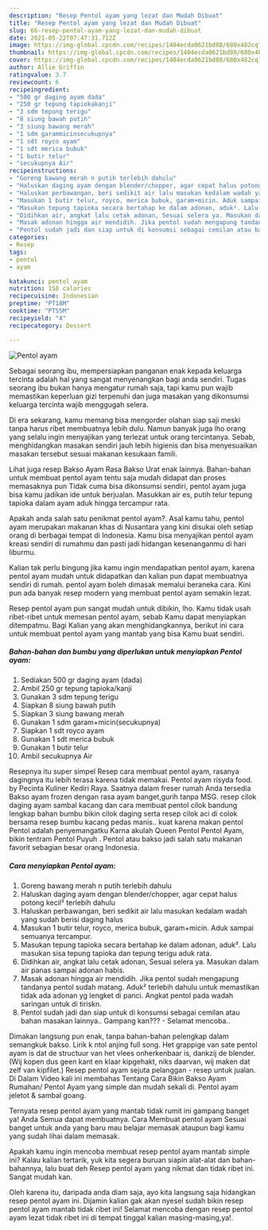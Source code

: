 ```yaml
---
description: "Resep Pentol ayam yang lezat dan Mudah Dibuat"
title: "Resep Pentol ayam yang lezat dan Mudah Dibuat"
slug: 66-resep-pentol-ayam-yang-lezat-dan-mudah-dibuat
date: 2021-05-22T07:47:31.712Z
image: https://img-global.cpcdn.com/recipes/1404ecda0621bd80/680x482cq70/pentol-ayam-foto-resep-utama.jpg
thumbnail: https://img-global.cpcdn.com/recipes/1404ecda0621bd80/680x482cq70/pentol-ayam-foto-resep-utama.jpg
cover: https://img-global.cpcdn.com/recipes/1404ecda0621bd80/680x482cq70/pentol-ayam-foto-resep-utama.jpg
author: Allie Griffin
ratingvalue: 3.7
reviewcount: 6
recipeingredient:
- "500 gr daging ayam dada"
- "250 gr tepung tapiokakanji"
- "3 sdm tepung terigu"
- "8 siung bawah putih"
- "3 siung bawang merah"
- "1 sdm garammicinsecukupnya"
- "1 sdt royco ayam"
- "1 sdt merica bubuk"
- "1 butir telur"
- "secukupnya Air"
recipeinstructions:
- "Goreng bawang merah n putih terlebih dahulu"
- "Haluskan daging ayam dengan blender/chopper, agar cepat halus potong kecil² terlebih dahulu"
- "Haluskan perbawangan, beri sedikit air lalu masukan kedalam wadah yang sudah berisi daging halus"
- "Masukan 1 butir telur, royco, merica bubuk, garam+micin. Aduk sampai semuanya tercampur."
- "Masukan tepung tapioka secara bertahap ke dalam adonan, aduk². Lalu masukan sisa tepung tapioka dan tepung terigu aduk rata."
- "Didihkan air, angkat lalu cetak adonan, Sesuai selera ya. Masukan dalam air panas sampai adonan habis."
- "Masak adonan hingga air mendidih. Jika pentol sudah mengapung tandanya pentol sudah matang. Aduk² terlebih dahulu untuk memastikan tidak ada adonan yg lengket di panci. Angkat pentol pada wadah saringan untuk di tiriskn."
- "Pentol sudah jadi dan siap untuk di konsumsi sebagai cemilan atau bahan masakan lainnya.. Gampang kan??? Selamat mencoba.."
categories:
- Resep
tags:
- pentol
- ayam

katakunci: pentol ayam 
nutrition: 158 calories
recipecuisine: Indonesian
preptime: "PT18M"
cooktime: "PT55M"
recipeyield: "4"
recipecategory: Dessert

---
```



![Pentol ayam](https://img-global.cpcdn.com/recipes/1404ecda0621bd80/680x482cq70/pentol-ayam-foto-resep-utama.jpg)

Sebagai seorang ibu, mempersiapkan panganan enak kepada keluarga tercinta adalah hal yang sangat menyenangkan bagi anda sendiri. Tugas seorang ibu bukan hanya mengatur rumah saja, tapi kamu pun wajib memastikan keperluan gizi terpenuhi dan juga masakan yang dikonsumsi keluarga tercinta wajib menggugah selera.

Di era  sekarang, kamu memang bisa mengorder olahan siap saji meski tanpa harus ribet membuatnya lebih dulu. Namun banyak juga lho orang yang selalu ingin menyajikan yang terlezat untuk orang tercintanya. Sebab, menghidangkan masakan sendiri jauh lebih higienis dan bisa menyesuaikan masakan tersebut sesuai makanan kesukaan famili. 

Lihat juga resep Bakso Ayam Rasa Bakso Urat enak lainnya. Bahan-bahan untuk membuat pentol ayam tentu saja mudah didapat dan proses memasaknya pun Tidak cuma bisa dikonsumsi sendiri, pentol ayam juga bisa kamu jadikan ide untuk berjualan. Masukkan air es, putih telur tepung tapioka dalam ayam aduk hingga tercampur rata.

Apakah anda salah satu penikmat pentol ayam?. Asal kamu tahu, pentol ayam merupakan makanan khas di Nusantara yang kini disukai oleh setiap orang di berbagai tempat di Indonesia. Kamu bisa menyajikan pentol ayam kreasi sendiri di rumahmu dan pasti jadi hidangan kesenanganmu di hari liburmu.

Kalian tak perlu bingung jika kamu ingin mendapatkan pentol ayam, karena pentol ayam mudah untuk didapatkan dan kalian pun dapat membuatnya sendiri di rumah. pentol ayam boleh dimasak memalui beraneka cara. Kini pun ada banyak resep modern yang membuat pentol ayam semakin lezat.

Resep pentol ayam pun sangat mudah untuk dibikin, lho. Kamu tidak usah ribet-ribet untuk memesan pentol ayam, sebab Kamu dapat menyiapkan ditempatmu. Bagi Kalian yang akan menghidangkannya, berikut ini cara untuk membuat pentol ayam yang mantab yang bisa Kamu buat sendiri.

<!--inarticleads1-->

##### Bahan-bahan dan bumbu yang diperlukan untuk menyiapkan Pentol ayam:

1. Sediakan 500 gr daging ayam (dada)
1. Ambil 250 gr tepung tapioka/kanji
1. Gunakan 3 sdm tepung terigu
1. Siapkan 8 siung bawah putih
1. Siapkan 3 siung bawang merah
1. Gunakan 1 sdm garam+micin(secukupnya)
1. Siapkan 1 sdt royco ayam
1. Gunakan 1 sdt merica bubuk
1. Gunakan 1 butir telur
1. Ambil secukupnya Air


Resepnya itu super simpel Resep cara membuat pentol ayam, rasanya dagingnya itu lebih terasa karena tidak memakai. Pentol ayam risyda food. by Pecinta Kuliner Kediri Raya. Saatnya dalam freser rumah Anda tersedia Bakso ayam frozen dengan rasa ayam banget,gurih tanpa MSG. resep cilok daging ayam sambal kacang dan cara membuat pentol cilok bandung lengkap bahan bumbu bikin cilok daging serta resep cilok aci di colok bersama resep bumbu kacang pedas manis.. kuat karena makan pentol Pentol adalah penyemangatku Karna akulah Queen Pentol Pentol Ayam, bikin tentram Pentol Puyuh . Pentol atau bakso jadi salah satu makanan favorit sebagian besar orang Indonesia. 

<!--inarticleads2-->

##### Cara menyiapkan Pentol ayam:

1. Goreng bawang merah n putih terlebih dahulu
1. Haluskan daging ayam dengan blender/chopper, agar cepat halus potong kecil² terlebih dahulu
1. Haluskan perbawangan, beri sedikit air lalu masukan kedalam wadah yang sudah berisi daging halus
1. Masukan 1 butir telur, royco, merica bubuk, garam+micin. Aduk sampai semuanya tercampur.
1. Masukan tepung tapioka secara bertahap ke dalam adonan, aduk². Lalu masukan sisa tepung tapioka dan tepung terigu aduk rata.
1. Didihkan air, angkat lalu cetak adonan, Sesuai selera ya. Masukan dalam air panas sampai adonan habis.
1. Masak adonan hingga air mendidih. Jika pentol sudah mengapung tandanya pentol sudah matang. Aduk² terlebih dahulu untuk memastikan tidak ada adonan yg lengket di panci. Angkat pentol pada wadah saringan untuk di tiriskn.
1. Pentol sudah jadi dan siap untuk di konsumsi sebagai cemilan atau bahan masakan lainnya.. Gampang kan??? - Selamat mencoba..


Dimakan langsung pun enak, tanpa bahan-bahan pelengkap dalam semangkuk bakso. Lirik k ntol anjing full song. Het grappige van sate pentol ayam is dat de structuur van het vlees onherkenbaar is, dankzij de blender. (Wij kopen dus geen kant en klaar kipgehakt, niks daarvan, wij maken dat zelf van kipfilet.) Resep pentol ayam sejuta pelanggan - resep untuk jualan. Di Dalam Video kali ini membahas Tentang Cara Bikin Bakso Ayam Rumahan/ Pentol Ayam yang simple dan mudah sekali di. Pentol ayam jeletot &amp; sambal goang. 

Ternyata resep pentol ayam yang mantab tidak rumit ini gampang banget ya! Anda Semua dapat membuatnya. Cara Membuat pentol ayam Sesuai banget untuk anda yang baru mau belajar memasak ataupun bagi kamu yang sudah lihai dalam memasak.

Apakah kamu ingin mencoba membuat resep pentol ayam mantab simple ini? Kalau kalian tertarik, yuk kita segera buruan siapin alat-alat dan bahan-bahannya, lalu buat deh Resep pentol ayam yang nikmat dan tidak ribet ini. Sangat mudah kan. 

Oleh karena itu, daripada anda diam saja, ayo kita langsung saja hidangkan resep pentol ayam ini. Dijamin kalian gak akan nyesel sudah bikin resep pentol ayam mantab tidak ribet ini! Selamat mencoba dengan resep pentol ayam lezat tidak ribet ini di tempat tinggal kalian masing-masing,ya!.

